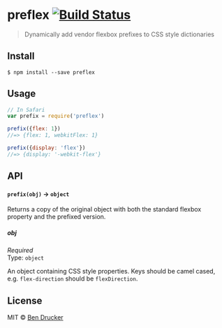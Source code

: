# preflex [![Build Status](https://travis-ci.org/bendrucker/preflex.svg?branch=master)](https://travis-ci.org/bendrucker/preflex)

> Dynamically add vendor flexbox prefixes to CSS style dictionaries


## Install

```
$ npm install --save preflex
```


## Usage

```js
// In Safari
var prefix = require('preflex')

prefix({flex: 1})
//=> {flex: 1, webkitFlex: 1}

prefix({display: 'flex'})
//=> {display: '-webkit-flex'}
```

## API

#### `prefix(obj)` -> `object`

Returns a copy of the original object with both the standard flexbox property and the prefixed version.

##### obj

*Required*  
Type: `object`

An object containing CSS style properties. Keys should be camel cased, e.g. `flex-direction` should be `flexDirection`.

## License

MIT © [Ben Drucker](http://bendrucker.me)
